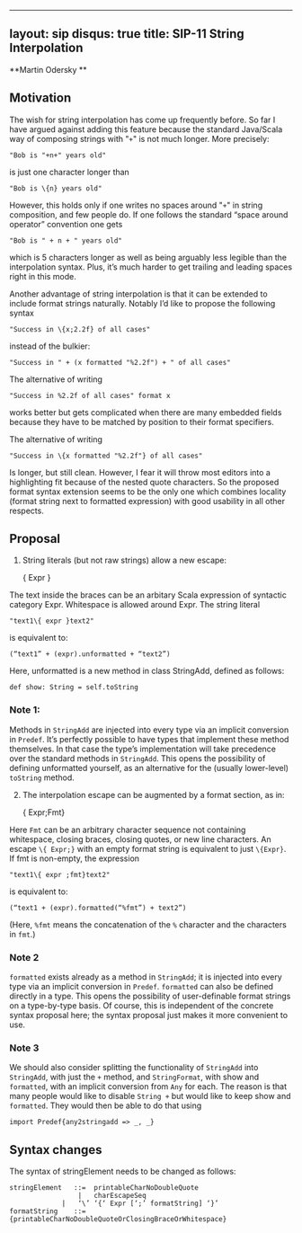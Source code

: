 
---
layout: sip
disqus: true
title: SIP-11 String Interpolation
---

**Martin Odersky **

## Motivation ##

The wish for string interpolation has come up frequently before. So far I have argued against adding this feature because the standard Java/Scala way of composing strings with "`+`" is not much longer. More precisely:

    "Bob is "+n+" years old"

is just one character longer than

    "Bob is \{n} years old"

However, this holds only if one writes no spaces around "`+`" in string composition, and few people do. If one follows the standard “space around operator” convention one gets

    "Bob is " + n + " years old"

which is 5 characters longer as well as being arguably less legible than the interpolation syntax. Plus, it’s much harder to get trailing and leading spaces right in this mode. 

Another advantage of string interpolation is that it can be extended to include format strings naturally. Notably I’d like to propose the following syntax

    "Success in \{x;2.2f} of all cases"

instead of the bulkier:

    "Success in " + (x formatted "%2.2f") + " of all cases"

The alternative of writing

    "Success in %2.2f of all cases" format x

works better but gets complicated when there are many embedded fields because they have to be matched by position to their format specifiers.

The alternative of writing

    "Success in \{x formatted "%2.2f"} of all cases"

Is longer, but still clean. However, I fear it will throw most editors into a highlighting fit because of the nested quote characters. So the proposed format syntax extension seems to be the only one which combines locality (format string next to formatted expression) with good usability in all other respects.

## Proposal ##

1. String literals (but not raw strings) allow a new escape:

    \{ Expr }

The text inside the braces can be an arbitary Scala expression of syntactic category Expr. Whitespace is allowed around Expr. The string literal

    "text1\{ expr }text2"

is equivalent to:

    (“text1” + (expr).unformatted + “text2”)

Here, unformatted is a new method in class StringAdd, defined as follows:

    def show: String = self.toString

### Note 1: ###
Methods in `StringAdd` are injected into every type via an implicit conversion in `Predef`. It’s perfectly possible to have types that implement these method themselves. In that case the type’s implementation will take precedence over the standard methods in `StringAdd`. This opens the possibility of defining unformatted yourself, as an alternative for the (usually lower-level) `toString` method.

2. The interpolation escape can be augmented by a format section, as in:

    \{ Expr;Fmt}

Here `Fmt` can be an arbitrary character sequence not containing whitespace, closing braces, closing quotes, or new line characters. An escape `\{ Expr;}` with an empty format string is equivalent to just `\{Expr}`. If fmt is non-empty, the expression

    "text1\{ expr ;fmt}text2"

is equivalent to:

    (“text1 + (expr).formatted(“%fmt”) + text2”)

(Here, `%fmt` means the concatenation of the `%` character and the characters in `fmt`.)

### Note 2 ###
`formatted` exists already as a method in `StringAdd`; it is injected into every type via an implicit conversion in `Predef`. `formatted` can also be defined directly in a type. This opens the possibility of user-definable format strings on a type-by-type basis. Of course, this is independent of the concrete syntax proposal here; the syntax proposal just makes it more convenient to use.

### Note 3 ### 
We should also consider splitting the functionality of `StringAdd` into `StringAdd`, with just the `+` method, and `StringFormat`, with show and `formatted`, with an implicit conversion from `Any` for each. The reason is that many people would like to disable `String +` but would like to keep show and `formatted`. They would then be able to do that using

    import Predef{any2stringadd => _, _}

## Syntax changes ##

The syntax of stringElement needs to be changed as follows:

    stringElement	::=  printableCharNoDoubleQuote
                   	 |   charEscapeSeq
    			 |   ‘\’ ‘{‘ Expr [‘;’ formatString] ‘}’
    formatString    ::=  {printableCharNoDoubleQuoteOrClosingBraceOrWhitespace}


